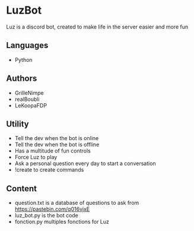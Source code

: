 # LuzBot
Luz is a discord bot, created to make life in the server easier and more fun
## Languages
- Python
## Authors
- GrilleNimpe
- realBoubli
- LeKoopaFDP
## Utility
- Tell the dev when the bot is online
- Tell the dev when the bot is offline
- Has a multitude of fun controls 
- Force Luz to play 
- Ask a personal question every day to start a conversation
- !create to create commands
## Content
- question.txt is a database of questions to ask from https://pastebin.com/q016vjxE
- luz_bot.py is the bot code
- fonction.py multiples fonctions for Luz
